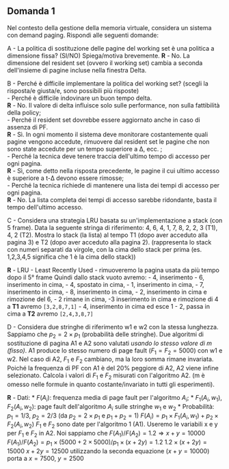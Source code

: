 ## Domanda 1
Nel contesto della gestione della memoria virtuale, considera un sistema con demand paging. Rispondi alle seguenti domande:

A - La politica di sostituzione delle pagine del working set è una politica a dimensione fissa? (SI/NO) Spiega/motiva brevemente.
**R** - No. La dimensione del resident set (ovvero il working set) cambia a seconda dell'insieme di pagine incluse nella finestra Delta.

B - Perché è difficile implementare la politica del working set? (scegli la risposta/e giusta/e, sono possibili più risposte)<br>
    - Perché è difficile indovinare un buon tempo delta.<br>
    **R** - No. Il valore di delta influisce solo sulle performance, non sulla fattibilità della policy;<br>
    - Perché il resident set dovrebbe essere aggiornato anche in caso di assenza di PF.<br>
    **R** - Sì. In ogni momento il sistema deve monitorare costantemente quali pagine vengono accedute,
rimuovere dal resident set le pagine che non sono state accedute per un tempo superiore a Δ, ecc. ;<br>
    - Perché la tecnica deve tenere traccia dell'ultimo tempo di accesso per ogni pagina.<br>
    **R** - Sì, come detto nella risposta precedente, le pagine il cui ultimo accesso è superiore a t-Δ devono essere rimosse;<br>
    - Perché la tecnica richiede di mantenere una lista dei tempi di accesso per ogni pagina.<br>
     **R** - No. La lista completa dei tempi di accesso sarebbe ridondante, basta il tempo dell'ultimo accesso.<br>

C - Considera una strategia LRU basata su un'implementazione a stack (con 5 frame). Data la seguente stringa di riferimento:
      4, 6, 4, 1, 7, 8, 2, 2, 3 (T1), 4, 2 (T2).
      Mostra lo stack (la lista) al tempo T1 (dopo aver acceduto alla pagina 3) e T2 (dopo aver acceduto alla pagina 2).
      (rappresenta lo stack con numeri separati da virgole, con la cima dello stack per prima (es. 1,2,3,4,5 significa che 1 è la cima dello stack))

**R** - LRU - Least Recently Used - rimuoveremo la pagina usata da più tempo dopo il 5° frame
      Quindi dallo stack vuoto avremo: - 4, inserimento - 6, inserimento in cima, - 4, spostato in cima, - 1, inserimento in cima, - 7, inserimento in cima, - 8, inserimento in cima,
        - 2, inserimento in cima e rimozione del 6, - 2 rimane in cima, -3 inserimento in cima e rimozione di 4
          a **T1** avremo `[3,2,8,7,1]`
        - 4, inserimento in cima ed esce 1 - 2, passa in cima
          a **T2** avremo `[2,4,3,8,7]`

D - Considera due stringhe di riferimento w1 e w2 con la stessa lunghezza.
      Sappiamo che $p_2=2 \times p_1$ (probabilità delle stringhe). Due algoritmi di sostituzione di pagina A1 e A2 sono valutati
      _usando lo stesso valore di m (fisso)_. A1 produce lo stesso numero di page fault ($F_1=F_2=5000$) con w1 e w2.
      Nel caso di A2, $F_1$ e $F_2$ cambiano, ma la loro somma rimane invariata. Poiché la frequenza di PF con A1 è del 20% peggiore
      di A2, A2 viene infine selezionato. Calcola i valori di $F_1$ e $F_2$ misurati con l'algoritmo A2.
      (m è omesso nelle formule in quanto costante/invariato in tutti gli esperimenti).
      
**R** - Dati:
        * $F(A_i)$: frequenza media di page fault per l'algoritmo $A_i$;
        * $F_1(A_i,w_1)$, $F_2(A_i,w_2)$: page fault dell'algoritmo $A_i$ sulle stringhe $w_1$ e $w_2$
        * Probabilità: $p_1 = 1/3$, $p_2 = 2/3$ (da $p_2 = 2 \times p_1$ e $p_1 + p_2 = 1$)
          $F(A_i) = p_1 \times F_1(A_i,w_1) + p_2 \times F_2(A_i,w_2)$
          $F_1$ e $F_2$ sono date per l'algoritmo 1 (A1). Useremo le variabili x e y per $F_1$ e $F_2$ in A2.
          Noi sappiamo che $F(A_1)/F(A_2) = 1.2 \Rightarrow x + y = 10000$
          $F(A_1)/F(A_2) = p_1 \times (5000+2 \times 5000) / p_1 \times (x+2y) = 1.2$
          $1.2 \times (x+2y) = 15000$
          $x+2y = 12500$
          utilizzando la seconda equazione ($x+y = 10000$) porta a $x=7500$, $y=2500$